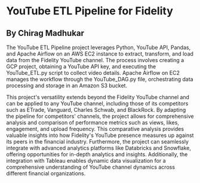 # YouTube ETL Pipeline for Fidelity
## By Chirag Madhukar

The YouTube ETL Pipeline project leverages Python, YouTube API, Pandas, and Apache Airflow on an AWS EC2 instance to extract, transform, and load data from the Fidelity YouTube channel. The process involves creating a GCP project, obtaining a YouTube API key, and executing the YouTube_ETL.py script to collect video details. Apache Airflow on EC2 manages the workflow through the YouTube_DAG.py file, orchestrating data processing and storage in an Amazon S3 bucket.

This project's versatility extends beyond the Fidelity YouTube channel and can be applied to any YouTube channel, including those of its competitors such as ETrade, Vanguard, Charles Schwab, and BlackRock. By adapting the pipeline for competitors' channels, the project allows for comprehensive analysis and comparison of performance metrics such as views, likes, engagement, and upload frequency. This comparative analysis provides valuable insights into how Fidelity's YouTube presence measures up against its peers in the financial industry. Furthermore, the project can seamlessly integrate with advanced analytics platforms like Databricks and Snowflake, offering opportunities for in-depth analytics and insights. Additionally, the integration with Tableau enables dynamic data visualization for a comprehensive understanding of YouTube channel dynamics across different financial organizations.



